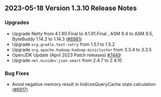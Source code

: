 ## 2023-05-18 Version 1.3.10 Release Notes

### Upgrades
- Upgrade Netty from 4.1.90.Final to 4.1.91.Final , ASM 9.4 to ASM 9.5, ByteBuddy 1.14.2 to 1.14.3 ([#6981](https://github.com/density-project/Density/pull/6981))
- Upgrade `org.gradle.test-retry` from 1.5.1 to 1.5.2
- Upgrade `org.apache.hadoop:hadoop-minicluster` from 3.3.4 to 3.3.5
- OpenJDK Update (April 2023 Patch releases) [#7449](https://github.com/density-project/Density/pull/7449)
- Upgrade `net.minidev:json-smart` from 2.4.7 to 2.4.10

### Bug Fixes
- Avoid negative memory result in IndicesQueryCache stats calculation ([#6917](https://github.com/density-project/Density/pull/6917))
